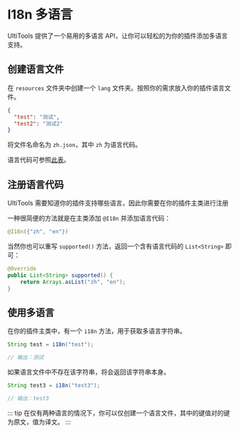 # I18n 多语言

UltiTools 提供了一个易用的多语言 API，让你可以轻松的为你的插件添加多语言支持。

## 创建语言文件

在 `resources` 文件夹中创建一个 `lang` 文件夹。按照你的需求放入你的插件语言文件。

```json
{
  "test": "测试",
  "test2": "测试2"
}
```

将文件名命名为 `zh.json`，其中 `zh` 为语言代码。

语言代码可参照[此表](http://www.lingoes.net/zh/translator/langcode.htm)。

## 注册语言代码

UltiTools 需要知道你的插件支持哪些语言，因此你需要在你的插件主类进行注册

一种很简便的方法就是在主类添加 ` @I18n ` 并添加语言代码：

```java
@I18n({"zh", "en"})
```

当然你也可以重写 ` supported() ` 方法，返回一个含有语言代码的 ` List<String> ` 即可：

```java
@Override
public List<String> supported() {
    return Arrays.asList("zh", "en");
}
```

## 使用多语言

在你的插件主类中，有一个 `i18n` 方法，用于获取多语言字符串。

```java
String test = i18n("test");

// 输出：测试
```

如果语言文件中不存在该字符串，将会返回该字符串本身。

```java
String test3 = i18n("test3");

// 输出：test3
```

::: tip
在仅有两种语言的情况下，你可以仅创建一个语言文件，其中的键值对的键为原文，值为译文。
:::
